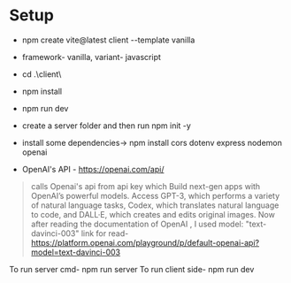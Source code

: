# Setup
- npm create vite@latest client --template vanilla
- framework- vanilla, variant- javascript
- cd .\client\
- npm install
- npm run dev
- create a server folder and then run npm init -y 
- install some dependencies-> npm install cors dotenv express nodemon openai

- OpenAI's API - https://openai.com/api/
> calls Openai's api from api key which Build next-gen apps with OpenAI’s powerful models.
> Access GPT-3, which performs a variety of natural language tasks, Codex, which translates natural language to code, and DALL·E, which creates and edits original images.
> Now after reading the documentation of OpenAI , I used model: "text-davinci-003" 
> link for read- https://platform.openai.com/playground/p/default-openai-api?model=text-davinci-003

To run server cmd- npm run server
To run client side- npm run dev
